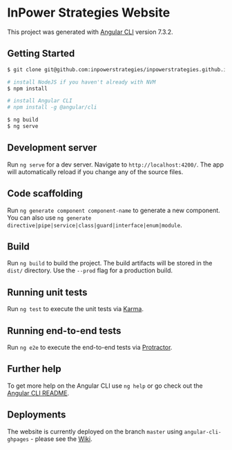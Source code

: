 # InPower Strategies Website

This project was generated with [Angular CLI](https://github.com/angular/angular-cli) version 7.3.2.

## Getting Started

```bash
$ git clone git@github.com:inpowerstrategies/inpowerstrategies.github.io.git

# install NodeJS if you haven't already with NVM
$ npm install

# install Angular CLI
# npm install -g @angular/cli

$ ng build
$ ng serve
```

## Development server

Run `ng serve` for a dev server. Navigate to `http://localhost:4200/`. The app will automatically reload if you change any of the source files.

## Code scaffolding

Run `ng generate component component-name` to generate a new component. You can also use `ng generate directive|pipe|service|class|guard|interface|enum|module`.

## Build

Run `ng build` to build the project. The build artifacts will be stored in the `dist/` directory. Use the `--prod` flag for a production build.

## Running unit tests

Run `ng test` to execute the unit tests via [Karma](https://karma-runner.github.io).

## Running end-to-end tests

Run `ng e2e` to execute the end-to-end tests via [Protractor](http://www.protractortest.org/).

## Further help

To get more help on the Angular CLI use `ng help` or go check out the [Angular CLI README](https://github.com/angular/angular-cli/blob/master/README.md).

## Deployments

The website is currently deployed on the branch `master` using `angular-cli-ghpages` - please see the [Wiki](https://github.com/inpowerstrategies/inpowerstrategies.github.io/wiki).
